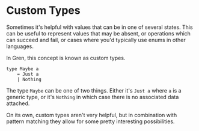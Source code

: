 # Custom Types

Sometimes it's helpful with values that can be in one of several states. This can be useful to represent values that may be absent, or operations which can succeed and fail, or cases where you'd typically use enums in other languages.

In Gren, this concept is known as custom types.

```gren
type Maybe a
    = Just a
    | Nothing
```

The type `Maybe` can be one of two things. Either it's `Just a` where `a` is a generic type, or it's `Nothing` in which case there is no associated data attached.

On its own, custom types aren't very helpful, but in combination with pattern matching they allow for some pretty interesting possibilities.

